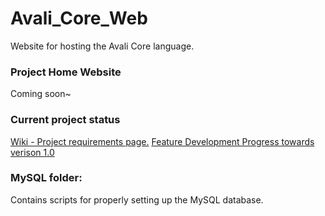 # Avali_Core_Web
Website for hosting the Avali Core language.

### Project Home Website
Coming soon~

### Current project status
[Wiki - Project requirements page.](https://github.com/Kaya66/Avali_Core_Web/wiki)
[Feature Development Progress towards verison 1.0](https://github.com/users/Kaya66/projects/2/views/1)


### MySQL folder:
Contains scripts for properly setting up the MySQL database.
